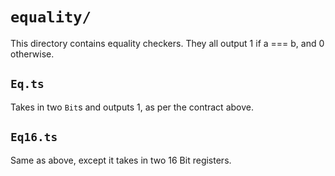 # `equality/`

This directory contains equality checkers. They all output 1 if a === b, and 0 otherwise. 

## `Eq.ts`

Takes in two `Bit`s and outputs 1, as per the contract above. 

## `Eq16.ts`

Same as above, except it takes in two 16 Bit registers. 